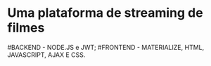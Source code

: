 # Uma plataforma de streaming de filmes 
#BACKEND - NODE.JS e JWT;
#FRONTEND - MATERIALIZE, HTML, JAVASCRIPT, AJAX E CSS.
